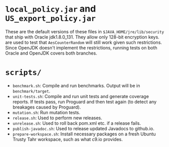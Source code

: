# `local_policy.jar` and `US_export_policy.jar`

These are the default versions of these files in `$JAVA_HOME/jre/lib/security`
that ship with Oracle jdk1.8.0_131. They allow only 128-bit encryption keys.
are used to test that `AesCounterRandom` will still work given such restrictions.
Since OpenJDK doesn't implement the restrictions, running tests on both
Oracle and OpenJDK covers both branches.

# `scripts/`

* `benchmark.sh`: Compile and run benchmarks. Output will be in `benchmark/target`.
* `unit-tests.sh`: Compile and run unit tests and generate coverage reports. If tests pass, run
  Proguard and then test again (to detect any breakages caused by Proguard).
* `mutation.sh`: Run mutation tests.
* `release.sh`: Used to perform new releases.
* `unrelease.sh`: Used to roll back pom.xml etc. if a release fails.
* `publish-javadoc.sh`: Used to release updated Javadocs to github.io.
* `prepare-workspace.sh`: Install necessary packages on a fresh Ubuntu Trusty Tahr workspace, such
  as what c9.io provides.
